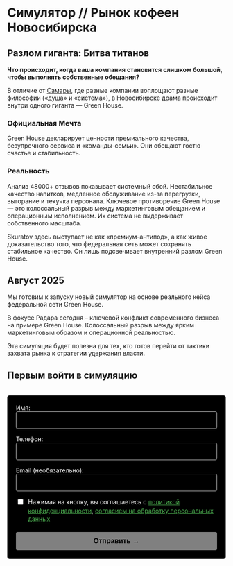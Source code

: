 # Симулятор // Рынок кофеен Новосибирска

## Разлом гиганта: Битва титанов

**Что происходит, когда ваша компания становится слишком большой, чтобы выполнять собственные обещания?**

В отличие от [Самары](/radar/signal/coffee-points-smr-2025/dashboard), где разные компании воплощают разные философии («душа» и «система»), в Новосибирске драма происходит внутри одного гиганта — Green House.

### Официальная Мечта
Green House декларирует ценности премиального качества, безупречного сервиса и «команды-семьи». Они обещают гостю счастье и стабильность.

### Реальность
Анализ 48000+ отзывов показывает системный сбой. Нестабильное качество напитков, медленное обслуживание из-за перегрузки, выгорание и текучка персонала. Ключевое противоречие Green House — это колоссальный разрыв между маркетинговым обещанием и операционным исполнением. Их система не выдерживает собственного масштаба.

Skuratov здесь выступает не как «премиум-антипод», а как живое доказательство того, что федеральная сеть может сохранять стабильное качество. Он лишь подсвечивает внутренний разлом Green House.

## Август 2025

Мы готовим к запуску новый симулятор на основе реального кейса федеральной сети Green House. <br>

В фокусе Радара сегодня – ключевой конфликт современного бизнеса на примере Green House. Колоссальный разрыв между ярким маркетинговым образом и операционной реальностью. <br>

Эта симуляция будет полезна для тех, кто готов перейти от тактики захвата рынка к стратегии удержания власти.

## Первым войти в симуляцию

<br>
<form id="myForm" class="custom-form">
  <div class="form-group">
    <label for="name">Имя:</label>
    <input type="text" id="name" name="name" class="form-input" required>
  </div>
  
  <div class="form-group">
    <label for="phone">Телефон:</label>
    <input type="tel" id="phone" name="phone" class="form-input" required>
  </div>
  
  <div class="form-group">
    <label for="email">Email (необязательно):</label>
    <input type="email" id="email" name="email" class="form-input">
  </div>
  
  <div class="form-group checkbox-group">
    <input type="checkbox" id="consent" name="consent" required>
    <label for="consent">
      Нажимая на кнопку, вы соглашаетесь с 
      <a href="/terms/policy" target="_blank" class="policy-link">политикой конфиденциальности</a>, 
      <a href="/terms/privacy" target="_blank" class="policy-link">согласием на обработку персональных данных</a>
    </label>
  </div>
  
  <button type="submit" class="submit-btn" disabled>
    Отправить →
  </button>
</form>

<div id="successMessage" class="success-message" style="display: none;">
  Успешно. Анна отправит уведомление, когда придёт время.
</div>

<style>
.custom-form {
  max-width: 500px;
  margin: 0;
  padding: 20px;
  background-color: #000000;
  border-radius: 5px;
  color: #ffffff;
}

.form-group {
  margin-bottom: 15px;
}

.form-input {
  width: 100%;
  padding: 10px;
  box-sizing: border-box;
  border: 1px solid #cccccc;
  border-radius: 4px;
  font-size: 16px;
  background-color: #000000;
  color: #ffffff;
  resize: vertical; 
}

.checkbox-group {
  display: flex;
  align-items: flex-start;
  gap: 8px;
  margin-bottom: 20px;
}

.checkbox-group input {
  margin-top: 3px;
  width: auto;
}

.checkbox-group label {
  font-size: 14px;
  line-height: 1.4;
}

.policy-link {
  color: #4CAF50;
  text-decoration: underline;
}

.submit-btn {
  background-color: #ffffff;
  color: #000000;
  padding: 12px 20px;
  border: none;
  border-radius: 4px;
  cursor: pointer;
  font-size: 16px;
  width: 100%;
  font-weight: bold;
  transition: opacity 0.3s;
}

.submit-btn:hover {
  opacity: 0.9;
}

.submit-btn:disabled {
  opacity: 0.5;
  cursor: not-allowed;
}

.success-message {
  margin-top: 15px;
  color: white;
  font-weight: normal;
  font-size: 16px;
  display: flex;
  align-items: center;
  gap: 8px;
}

.success-message::before {
  content: "✓";
  color: white;
  font-size: 18px;
}
</style>

<script>
export default {
  mounted() {
    this.initForm();
  },
  methods: {
    initForm() {
      if (typeof document === 'undefined') return;
      
      const form = document.getElementById('myForm');
      if (!form) return;
      
      const successMessage = document.getElementById('successMessage');
      const submitBtn = form.querySelector('.submit-btn');
      const requiredInputs = Array.from(form.querySelectorAll('[required]'));
      const emailInput = document.getElementById('email');
      const checkbox = document.getElementById('consent');
      
      const checkFormValidity = () => {
        const nameValid = document.getElementById('name').value.trim() !== '';
        const phoneValid = document.getElementById('phone').value.trim() !== '';
        const consentValid = checkbox.checked;
        
        submitBtn.disabled = !(nameValid && phoneValid && consentValid);
      };
      
      requiredInputs.forEach(input => {
        input.addEventListener('input', checkFormValidity);
      });
      emailInput.addEventListener('input', checkFormValidity); 
      checkbox.addEventListener('change', checkFormValidity);
      
      form.addEventListener('submit', (e) => {
        e.preventDefault();
        
        if (submitBtn.disabled) return;
        
        const formData = {
          name: form.name.value,
          phone: form.phone.value,
          email: form.email.value,
          consent: checkbox.checked ? 'Да' : 'Нет',
          // Ваша новая тема, но с обычным дефисом
          _subject: 'Рынок кофеен Новосибирска'
        };
        
        form.reset();
        successMessage.style.display = 'flex';
        submitBtn.disabled = true;
        
        fetch('https://formspree.io/f/mdkzjopz', {
          method: 'POST',
          headers: {
            'Accept': 'application/json',
            'Content-Type': 'application/json'
          },
          body: JSON.stringify(formData)
        })
        .then(response => {
          if (!response.ok) throw new Error('Ошибка сервера');
        })
        .catch(error => {
          console.error('Error:', error);
          const mailtoSubject = 'Рынок кофеен Новосибирска';
          const mailtoBody = `Имя: ${formData.name}%0AТелефон: ${formData.phone}%0AEmail: ${formData.email}`;
          window.location.href = `mailto:theorchestramanco@gmail.com?subject=${mailtoSubject}&body=${mailtoBody}`;
        })
        .finally(() => {
          setTimeout(() => {
            successMessage.style.display = 'none';
            checkFormValidity();
          }, 15000);
        });
      });
      
      checkFormValidity();
    }
  }
}
</script>

